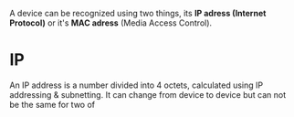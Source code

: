 A device can be recognized using two things, its **IP adress (Internet Protocol)** or it's **MAC adress** (Media Access Control).

# IP
An IP address is a number divided into 4 octets, calculated using IP addressing & subnetting. It can change from device to device but can not be the same for two of 